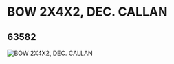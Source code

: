 # BOW 2X4X2, DEC. CALLAN
## 63582
![BOW 2X4X2, DEC. CALLAN](https://lc-www-live-s.legocdn.com/media/bricks/5/2/4529212.jpg)